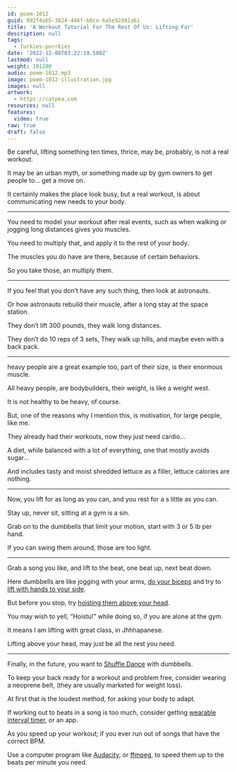 ```yaml
---
id: poem-1012
guid: 992f4ab5-3824-446f-b6ce-6a5e92d41a61
title: 'A Workout Tutorial For The Rest Of Us: Lifting Far'
description: null
tags:
  - furkies-purrkies
date: '2022-12-08T03:22:19.580Z'
lastmod: null
weight: 101200
audio: poem-1012.mp3
image: poem-1012-illustration.jpg
images: null
artwork:
  - https://catpea.com
resources: null
features:
  video: true
raw: true
draft: false
---
```


Be careful, lifting something ten times, thrice,
may be, probably, is not a real workout.

It may be an urban myth,
or something made up by gym owners to get people to… get a move on.

It certainly makes the place look busy,
but a real workout, is about communicating new needs to your body.

---

You need to model your workout after real events,
such as when walking or jogging long distances gives you muscles.

You need to multiply that,
and apply it to the rest of your body.

The muscles you do have are there,
because of certain behaviors.

So you take those,
an multiply them.

---

If you feel that you don’t have any such thing,
then look at astronauts.

Or how astronauts rebuild their muscle,
after a long stay at the space station.

They don’t lift 300 pounds,
they walk long distances.

They don’t do 10 reps of 3 sets,
They walk up hills, and maybe even with a back pack.

---

heavy people are a great example too,
part of their size, is their enormous muscle.

All heavy people, are bodybuilders,
their weight, is like a weight west.

It is not healthy to be heavy,
of course.

But, one of the reasons why I mention this,
is motivation, for large people, like me.

They already had their workouts,
now they just need cardio…

A diet, while balanced with a lot of everything,
one that mostly avoids sugar…

And includes tasty and moist shredded lettuce as a filler,
lettuce calories are nothing.

---

Now, you lift for as long as you can,
and you rest for a s little as you can.

Stay up, never sit,
sitting at a gym is a sin.

Grab on to the dumbbells that limit your motion,
start with 3 or 5 lb per hand.

If you can swing them around,
those are too light.

---

Grab a song you like,
and lift to the beat, one beat up, next beat down.

Here dumbbells are like jogging with your arms,
[do your biceps][0] and try to [lift with hands to your side][1].

But before you stop,
try [hoisting them above your head][2].

You may wish to yell,
“Hoistu!” while doing so, if you are alone at the gym.

It means I am lifting with great class,
in Jhhhapanese.

Lifting above your head,
may just be all the rest you need.

---

Finally, in the future,
you want to [Shuffle Dance][X] with dumbbells.

To keep your back ready for a workout and problem free,
consider wearing a neoprene belt, (they are usually marketed for weight loss).

At first that is the loudest method,
for asking your body to adapt.

If working out to beats in a song is too much,
consider getting [wearable interval timer][3], or an app.

As you speed up your workout;
if you ever run out of songs that have the correct BPM.

Use a computer program like [Audacity][A], or [ffmpeg][4],
to speed them up to the beats per minute you need.

[X]: https://www.youtube.com/results?search_query=shuffle+dancing+tutorial
[A]: https://www.youtube.com/results?search_query=audacity+tutorial
[0]: https://youtu.be/av7-8igSXTs
[1]: https://youtu.be/FeJP4E4Z-PY?t=121
[2]: https://youtu.be/Gu1t7X2yq4M?t=153
[3]: https://www.youtube.com/results?search_query=gymboss+interval+timer
[4]: https://ffmpeg.org/ffmpeg-filters.html#atempo
